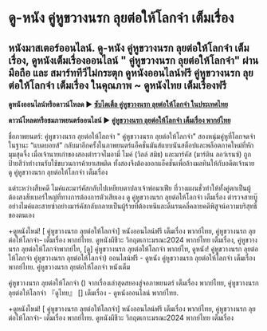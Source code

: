 # ดู-หนัง  คู่หูขวางนรก ลุยต่อให้โลกจำ เต็มเรื่อง
## หนังมาสเตอร์ออนไลน์. ดู-หนัง  คู่หูขวางนรก ลุยต่อให้โลกจำ เต็มเรื่อง, ดูหนังเต็มเรื่องออนไลน์ " คู่หูขวางนรก ลุยต่อให้โลกจำ" ผ่านมือถือ และ สมาร์ททีวีไม่กระตุก ดูหนังออนไลน์ฟรี  คู่หูขวางนรก ลุยต่อให้โลกจำ เต็มเรื่อง ในคุณภาพ ~ ดูหนังไทย เต็มเรื่องฟรี

**ดูหนังออนไลน์หรือดาวน์โหลด ► [ซับไตเติ้ล คู่หูขวางนรก ลุยต่อให้โลกจำ ในประเทศไทย](https://enje-remy-valenc.github.io/mumbuls/th-badboysordie.html)**

**ดาวน์โหลดหรือชมภาพยนตร์ออนไลน์  ►  [คู่หูขวางนรก ลุยต่อให้โลกจำ เต็มเรื่อง พากย์ไทย](https://enje-remy-valenc.github.io/mumbuls/th-badboysordie.html)**

ชื่อภาพยนตร์:  คู่หูขวางนรก ลุยต่อให้โลกจำ " คู่หูขวางนรก ลุยต่อให้โลกจำ" สองหนุ่มคู่หูที่โลกจดจำในฐานะ “แบดบอยส์” กลับมาอีกครั้งในภาพยนตร์แอ็คชั่นมันส์แบบนันสต็อปและพล็อตภาคใหม่ที่หักมุมสุดจึ้ง เมื่อเจ้านายเก่าของสองตำรวจไมอามี่ ไมค์ (วิลล์ สมิธ) และมาร์คัส (มาร์ติน ลอว์เรนซ์) ถูกป้ายสีว่าทำงานรับใช้ขบวนการค้ายาเสพติด ทั้งสองจึงต้องออกแอ็คชั่นเพื่อล้างมลทินให้กับอดีตเจ้านาย ดู คู่หูขวางนรก ลุยต่อให้โลกจำ เต็มเรื่อง

แต่ระหว่างสืบคดี ไมค์และมาร์คัสกลับไปเหยียบตาปลาเจ้าพ่อมาเฟีย ที่วางแผนชั่วทำให้ทั้งคู่ตกเป็นผู้ต้องสงสัยเบอร์ใหญ่ที่ทางการต้องการตัวเสียเอง ดู คู่หูขวางนรก ลุยต่อให้โลกจำ เต็มเรื่อง ตำรวจสายบู๊อย่างไมค์และสายซ่าอย่างมาร์คัสกลับกลายเป็นผู้ร้ายที่ต้องหนีและดิ้นรนคลี่คลายคดีพิสูจน์ความบริสุทธิ์ของตนเอง

+ดูหนังใหม่! [ คู่หูขวางนรก ลุยต่อให้โลกจำ] หนังออนไลน์ฟรี เต็มเรื่อง พากย์ไทย, คู่หูขวางนรก ลุยต่อให้โลกจำ- เต็มเรื่อง พากย์ไทย. ดูหนังผีชีวะ วิกฤตเกาะมรณะ2024 พากย์ไทย เต็มเรื่อง, คู่หูขวางนรก ลุยต่อให้โลกจำพากย์ไท, [ดู] คู่หูขวางนรก ลุยต่อให้โลกจำ พากย์ไท, ดูหนัง! คู่หูขวางนรก ลุยต่อให้โลกจำ คู่หูขวางนรก ลุยต่อให้โลกจำ) ออนไลน์ฟรี - ดูหนัง   คู่หูขวางนรก ลุยต่อให้โลกจำ เต็มเรื่อง พากย์ไทย. คู่หูขวางนรก ลุยต่อให้โลกจำ หนังเต็ม

 คู่หูขวางนรก ลุยต่อให้โลกจำ () จากเรื่องเล่าสุดสยองสู่จอภาพยนตร์ เต็มเรื่อง พากย์ไทย,  คู่หูขวางนรก ลุยต่อให้โลกจำ 『ดูไทย』 [] เต็มเรื่อง - ดูหนังออนไลน์ พากย์ไทย.

+ดูหนังใหม่! [ คู่หูขวางนรก ลุยต่อให้โลกจำ] หนังออนไลน์ฟรี เต็มเรื่อง พากย์ไทย, คู่หูขวางนรก ลุยต่อให้โลกจำ- เต็มเรื่อง พากย์ไทย. ดูหนังผีชีวะ วิกฤตเกาะมรณะ2024 พากย์ไทย เต็มเรื่อง
